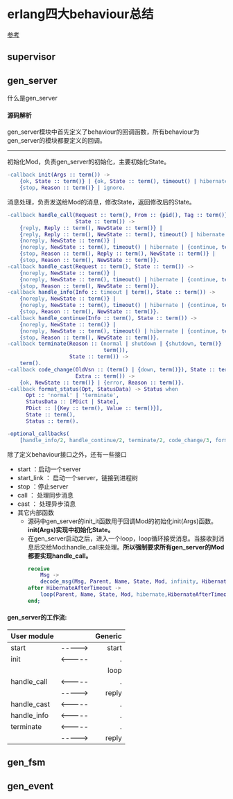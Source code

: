 # erlang四大behaviour总结

[参考](https://blog.csdn.net/chenyefei/article/details/70195637 "")

## supervisor

## gen_server
什么是gen_server
#### 源码解析
gen_server模块中首先定义了behaviour的回调函数，所有behaviour为gen_server的模块都要定义的回调。

----
初始化Mod，负责gen_server的初始化，主要初始化State。
``` erlang
-callback init(Args :: term()) ->
    {ok, State :: term()} | {ok, State :: term(), timeout() | hibernate | {continue, term()}} |
    {stop, Reason :: term()} | ignore.
```
消息处理，负责发送给Mod的消息，修改State，返回修改后的State。
``` erlang
-callback handle_call(Request :: term(), From :: {pid(), Tag :: term()},
                      State :: term()) ->
    {reply, Reply :: term(), NewState :: term()} |
    {reply, Reply :: term(), NewState :: term(), timeout() | hibernate | {continue, term()}} |
    {noreply, NewState :: term()} |
    {noreply, NewState :: term(), timeout() | hibernate | {continue, term()}} |
    {stop, Reason :: term(), Reply :: term(), NewState :: term()} |
    {stop, Reason :: term(), NewState :: term()}.
-callback handle_cast(Request :: term(), State :: term()) ->
    {noreply, NewState :: term()} |
    {noreply, NewState :: term(), timeout() | hibernate | {continue, term()}} |
    {stop, Reason :: term(), NewState :: term()}.
-callback handle_info(Info :: timeout | term(), State :: term()) ->
    {noreply, NewState :: term()} |
    {noreply, NewState :: term(), timeout() | hibernate | {continue, term()}} |
    {stop, Reason :: term(), NewState :: term()}.
-callback handle_continue(Info :: term(), State :: term()) ->
    {noreply, NewState :: term()} |
    {noreply, NewState :: term(), timeout() | hibernate | {continue, term()}} |
    {stop, Reason :: term(), NewState :: term()}.
-callback terminate(Reason :: (normal | shutdown | {shutdown, term()} |
                               term()),
                    State :: term()) ->
    term().
-callback code_change(OldVsn :: (term() | {down, term()}), State :: term(),
                      Extra :: term()) ->
    {ok, NewState :: term()} | {error, Reason :: term()}.
-callback format_status(Opt, StatusData) -> Status when
      Opt :: 'normal' | 'terminate',
      StatusData :: [PDict | State],
      PDict :: [{Key :: term(), Value :: term()}],
      State :: term(),
      Status :: term().

-optional_callbacks(
    [handle_info/2, handle_continue/2, terminate/2, code_change/3, format_status/2]).
```
除了定义behaviour接口之外，还有一些接口
- start ：启动一个server
- start_link ： 启动一个server，链接到进程树
- stop ：停止server
- call ： 处理同步消息
- cast ： 处理异步消息
- 其它内部函数
    - 源码中gen_server的init_it函数用于回调Mod的初始化init(Args)函数。**init(Args)实现中初始化State。**
    - 在gen_server启动之后，进入一个loop，loop循环接受消息。当接收到消息后交给Mod:handle_call来处理。**所以强制要求所有gen_server的Mod都要实现handle_call。**
        ``` erlang
        receive
            Msg ->
	        decode_msg(Msg, Parent, Name, State, Mod, infinity, HibernateAfterTimeout, Debug, false)
        after HibernateAfterTimeout ->
	        loop(Parent, Name, State, Mod, hibernate,HibernateAfterTimeout, Debug)
        end;
        ```

#### gen_server的工作流:
User module||Generic
--|:--:|--:
start|----->|start
init|<-----|.
|||loop
handle_call|<-----|.
||----->|reply
handle_cast|<-----|.
handle_info|<-----|.
terminate|<-----|.
||----->|reply


## gen_fsm 

## gen_event 